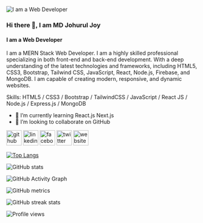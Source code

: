 ![I am a Web Developer](https://media.licdn.com/dms/image/D5616AQGvBZRSMo5voA/profile-displaybackgroundimage-shrink_350_1400/0/1685637402295?e=1691020800&v=beta&t=jAxl8A6GL2eH6cgvqOC-Aw0DM8r8Yt3XdrdWH3VBW0E)

### Hi there 👋, I am MD Johurul Joy
#### I am a Web Developer

I am a MERN Stack Web Developer. I am a highly skilled professional specializing in both front-end and back-end development. With a deep understanding of the latest technologies and frameworks, including HTML5, CSS3, Bootstrap, Tailwind CSS, JavaScript, React, Node.js, Firebase, and MongoDB. I am capable of creating modern, responsive, and dynamic websites.

Skills: HTML5 / CSS3 / Bootstrap / TailwindCSS / JavaScript / React JS / Node.js / Express.js / MongoDB

- 🌱 I’m currently learning React.js Next.js 
- 👯 I’m looking to collaborate on GitHub 


[<img src='https://cdn.jsdelivr.net/npm/simple-icons@3.0.1/icons/github.svg' alt='github' height='40'>](https://github.com/https://github.com/johuruljoy69)  [<img src='https://cdn.jsdelivr.net/npm/simple-icons@3.0.1/icons/linkedin.svg' alt='linkedin' height='40'>](https://www.linkedin.com/in/https://www.linkedin.com/in/johuruljoy69//)  [<img src='https://cdn.jsdelivr.net/npm/simple-icons@3.0.1/icons/facebook.svg' alt='facebook' height='40'>](https://www.facebook.com/https://www.facebook.com/johuruljoy69)  [<img src='https://cdn.jsdelivr.net/npm/simple-icons@3.0.1/icons/twitter.svg' alt='twitter' height='40'>](https://twitter.com/https://twitter.com/Johuruljoy69)  [<img src='https://cdn.jsdelivr.net/npm/simple-icons@3.0.1/icons/icloud.svg' alt='website' height='40'>](http://johuruljoy.xyz/)  

[![Top Langs](https://github-readme-stats.vercel.app/api/top-langs/?username=https://github.com/johuruljoy69)](https://github.com/anuraghazra/github-readme-stats)

![GitHub stats](https://github-readme-stats.vercel.app/api?username=https://github.com/johuruljoy69&show_icons=true)  

![GitHub Activity Graph](https://activity-graph.herokuapp.com/graph?username=https://github.com/johuruljoy69)  

![GitHub metrics](https://metrics.lecoq.io/https://github.com/johuruljoy69)  

![GitHub streak stats](https://streak-stats.demolab.com/?user=https://github.com/johuruljoy69)  

![Profile views](https://gpvc.arturio.dev/https://github.com/johuruljoy69)  
